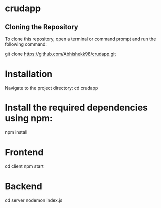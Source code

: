 # crudapp
## Cloning the Repository
To clone this repository, open a terminal or command prompt and run the following command:

  git clone https://github.com/Abhishekk98/crudapp.git

# Installation
Navigate to the project directory: cd crudapp

# Install the required dependencies using npm: 
  npm install

# Frontend 
  cd client
  npm start

# Backend
  cd server
  nodemon index.js

